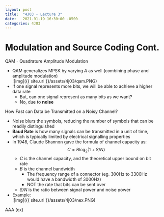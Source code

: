 ```yaml
---
layout: post
title:  "4J03 - Lecture 3"
date:   2021-01-19 16:30:00 -0500
categories: 4J03
---
```


Modulation and Source Coding Cont.
===

QAM - Quadrature Amplitude Modulation
- QAM generalizes MPSK by varying *A* as well (combining phase and amplitude modulation)  
    ![img]({{ site.url }}/assets/4j03/qam.PNG)  
- If one signal represents more bits, we will be able to achieve a higher data rate
    - But, can one signal represent as many bits as we want?
    - No, due to **noise**

How Fast can Data be Transmitted on a Noisy Channel?
- Noise blurs the symbols, reducing the number of symbols that can be readily distinguished
- **Baud Rate** is how many signals can be transmitted in a unit of time, which is typically limited by electrical signalling properties
- In 1948, Claude Shannon gave the formula of channel capacity as:  
    $$ C = B \log_2(1 + S/N)$$  
    - *C* is the channel capacity, and the theoretical upper bound on bit rate
    - *B* is the channel bandwidth
        - The frequency range of a connector (eg. 300Hz to 3300Hz would have a bandwidth of 3000Hz)
        - NOT the rate that bits can be sent over
    - *S/N* is the ratio between signal power and noise power
- Example:  
    ![img]({{ site.url }}/assets/4j03/nex.PNG)  

AAA (ex)